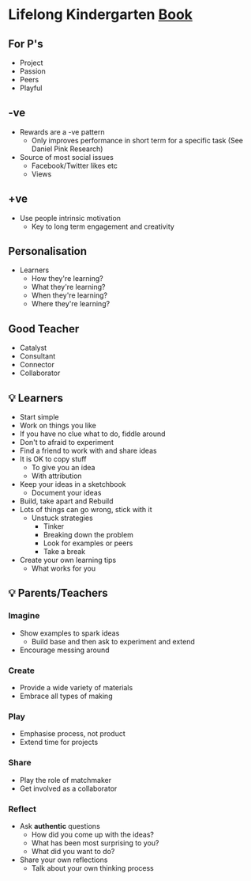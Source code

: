 # Lifelong Kindergarten [Book](http://lifelongkindergarten.net)

## For P's

- Project
- Passion
- Peers
- Playful

## -ve

- Rewards are a -ve pattern
  - Only improves performance in short term for a specific task (See Daniel Pink Research)
- Source of most social issues
  - Facebook/Twitter likes etc
  - Views


## +ve

- Use people intrinsic motivation
  - Key to long term engagement and creativity


## Personalisation

- Learners
  - How they're learning?
  - What they're learning?
  - When they're learning?
  - Where they're learning?

## Good Teacher

- Catalyst
- Consultant
- Connector
- Collaborator

## 💡 Learners

- Start simple
- Work on things you like
- If you have no clue what to do, fiddle around
- Don't to afraid to experiment
- Find a friend to work with and share ideas
- It is OK to copy stuff
  - To give you an idea
  - With attribution
- Keep your ideas in a sketchbook
  - Document your ideas
- Build, take apart and Rebuild
- Lots of things can go wrong, stick with it
  - Unstuck strategies
    - Tinker
    - Breaking down the problem
    - Look for examples or peers
    - Take a break
- Create your own learning tips
  - What works for you


## 💡 Parents/Teachers

### Imagine

- Show examples to spark ideas
    - Build base and then ask to experiment and extend
- Encourage messing around

### Create

- Provide a wide variety of materials
- Embrace all types of making

### Play

- Emphasise process, not product
- Extend time for projects

### Share

- Play the role of matchmaker
- Get involved as a collaborator

### Reflect

- Ask **authentic** questions
  - How did you come up with the ideas?
  - What has been most surprising to you?
  - What did you want to do?
- Share your own reflections
  - Talk about your own thinking process
